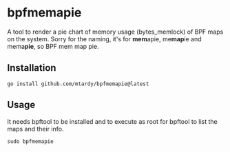 # bpfmemapie

A tool to render a pie chart of memory usage (bytes_memlock) of BPF maps on the
system. Sorry for the naming, it's for **mem**apie, me**map**ie and mema**pie**,
so BPF mem map pie.

## Installation

```shell
go install github.com/mtardy/bpfmemapie@latest
```

## Usage

It needs bpftool to be installed and to execute as root for bpftool to list the
maps and their info.

```shell
sudo bpfmemapie
```

